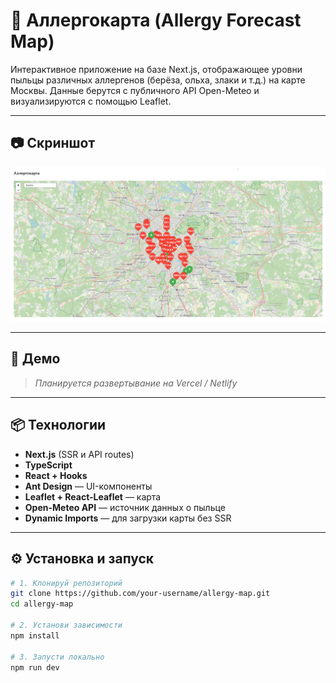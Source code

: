 # 🌿 Аллергокарта (Allergy Forecast Map)

Интерактивное приложение на базе Next.js, отображающее уровни пыльцы различных аллергенов (берёза, ольха, злаки и т.д.) на карте Москвы. Данные берутся с публичного API Open-Meteo и визуализируются с помощью Leaflet.

---

## 📷 Скриншот

![Превью приложения](./public/demo-src.png)

---

## 🚀 Демо

> _Планируется развертывание на Vercel / Netlify_

---

## 📦 Технологии

- **Next.js** (SSR и API routes)
- **TypeScript**
- **React + Hooks**
- **Ant Design** — UI-компоненты
- **Leaflet + React-Leaflet** — карта
- **Open-Meteo API** — источник данных о пыльце
- **Dynamic Imports** — для загрузки карты без SSR

---

## ⚙️ Установка и запуск

```bash
# 1. Клонируй репозиторий
git clone https://github.com/your-username/allergy-map.git
cd allergy-map

# 2. Установи зависимости
npm install

# 3. Запусти локально
npm run dev
```
